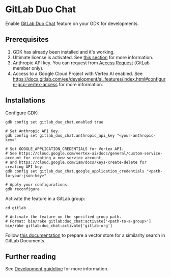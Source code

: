 # GitLab Duo Chat

Enable [GitLab Duo Chat](https://docs.gitlab.com/ee/user/gitlab_duo_chat.html) feature on your GDK for developments.

## Prerequisites 

1. GDK has already been installed and it's working.
1. Ultimate license is activated. See [this section](https://gitlab.com/gitlab-org/gitlab-development-kit/-/blob/main/doc/index.md#use-gitlab-enterprise-features) for more information.
1. Anthropic API key. You can request from [Access Request](https://about.gitlab.com/handbook/business-technology/end-user-services/onboarding-access-requests/access-requests/) (GitLab member only).
1. Access to a Google Cloud Project with Vertex AI enabled. See https://docs.gitlab.com/ee/development/ai_features/index.html#configure-gcp-vertex-access for more information.

## Installations

Configure GDK:

```shell
gdk config set gitlab_duo_chat.enabled true

# Set Anthropic API Key.
gdk config set gitlab_duo_chat.anthropic_api_key "<your-anthropic-key>"

# Set GOOGLE_APPLICATION_CREDENTIALS for Vertex API.
# See https://cloud.google.com/vertex-ai/docs/general/custom-service-account for creating a new service account,
# and https://cloud.google.com/iam/docs/keys-create-delete for creating API key.
gdk config set gitlab_duo_chat.google_application_credentials "<path-to-your-json-key>"

# Apply your configurations.
gdk reconfigure
```

Activate the feature in a GitLab group:

```shell
cd gitlab

# Activate the feature on the specified group path.
# Format: bin/rake gitlab:duo_chat:activate['<path-to-a-group>']
bin/rake gitlab:duo_chat:activate['gitlab-org']
```

Follow [this documentation](pgvector.md) to prepare a vector store for a similarity search in GitLab Documents.

## Further reading

See [Development guideline](https://docs.gitlab.com/ee/development/ai_features/index.html) for more information.

